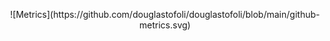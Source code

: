 <p align="center">![Metrics](https://github.com/douglastofoli/douglastofoli/blob/main/github-metrics.svg)</p>
